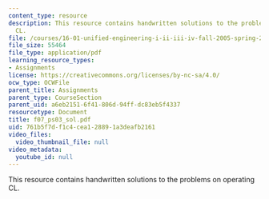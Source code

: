 ```yaml
---
content_type: resource
description: This resource contains handwritten solutions to the problems on operating
  CL.
file: /courses/16-01-unified-engineering-i-ii-iii-iv-fall-2005-spring-2006/761b5f7df1c4cea128891a3deafb2161_f07_ps03_sol.pdf
file_size: 55464
file_type: application/pdf
learning_resource_types:
- Assignments
license: https://creativecommons.org/licenses/by-nc-sa/4.0/
ocw_type: OCWFile
parent_title: Assignments
parent_type: CourseSection
parent_uid: a6eb2151-6f41-806d-94ff-dc83eb5f4337
resourcetype: Document
title: f07_ps03_sol.pdf
uid: 761b5f7d-f1c4-cea1-2889-1a3deafb2161
video_files:
  video_thumbnail_file: null
video_metadata:
  youtube_id: null
---
```

This resource contains handwritten solutions to the problems on operating CL.